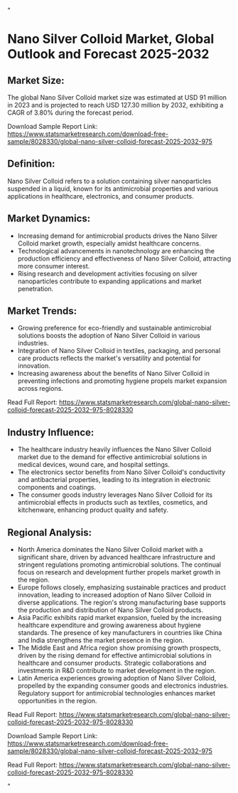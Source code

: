 "<!DOCTYPE html>
<html>
<head>
<title>Nano Silver Colloid Market, Global Outlook and Forecast 2025-2032</title>
</head>
<body>

<h1>Nano Silver Colloid Market, Global Outlook and Forecast 2025-2032</h1>

<h2>Market Size:</h2>
<p>The global Nano Silver Colloid market size was estimated at USD 91 million in 2023 and is projected to reach USD 127.30 million by 2032, exhibiting a CAGR of 3.80% during the forecast period.</p>
<p>Download Sample Report Link: <a href='https://www.statsmarketresearch.com/download-free-sample/8028330/global-nano-silver-colloid-forecast-2025-2032-975'>https://www.statsmarketresearch.com/download-free-sample/8028330/global-nano-silver-colloid-forecast-2025-2032-975</a></p>

<h2>Definition:</h2>
<p>Nano Silver Colloid refers to a solution containing silver nanoparticles suspended in a liquid, known for its antimicrobial properties and various applications in healthcare, electronics, and consumer products.</p>

<h2>Market Dynamics:</h2>
<ul>
<li>Increasing demand for antimicrobial products drives the Nano Silver Colloid market growth, especially amidst healthcare concerns.</li>
<li>Technological advancements in nanotechnology are enhancing the production efficiency and effectiveness of Nano Silver Colloid, attracting more consumer interest.</li>
<li>Rising research and development activities focusing on silver nanoparticles contribute to expanding applications and market penetration.</li>
</ul>

<h2>Market Trends:</h2>
<ul>
<li>Growing preference for eco-friendly and sustainable antimicrobial solutions boosts the adoption of Nano Silver Colloid in various industries.</li>
<li>Integration of Nano Silver Colloid in textiles, packaging, and personal care products reflects the market's versatility and potential for innovation.</li>
<li>Increasing awareness about the benefits of Nano Silver Colloid in preventing infections and promoting hygiene propels market expansion across regions.</li>
</ul>
<p>Read Full Report: <a href='https://www.statsmarketresearch.com/global-nano-silver-colloid-forecast-2025-2032-975-8028330'>https://www.statsmarketresearch.com/global-nano-silver-colloid-forecast-2025-2032-975-8028330</a></p>

<h2>Industry Influence:</h2>
<ul>
<li>The healthcare industry heavily influences the Nano Silver Colloid market due to the demand for effective antimicrobial solutions in medical devices, wound care, and hospital settings.</li>
<li>The electronics sector benefits from Nano Silver Colloid's conductivity and antibacterial properties, leading to its integration in electronic components and coatings.</li>
<li>The consumer goods industry leverages Nano Silver Colloid for its antimicrobial effects in products such as textiles, cosmetics, and kitchenware, enhancing product quality and safety.</li>
</ul>

<h2>Regional Analysis:</h2>
<ul>
<li>North America dominates the Nano Silver Colloid market with a significant share, driven by advanced healthcare infrastructure and stringent regulations promoting antimicrobial solutions. The continual focus on research and development further propels market growth in the region.</li>
<li>Europe follows closely, emphasizing sustainable practices and product innovation, leading to increased adoption of Nano Silver Colloid in diverse applications. The region's strong manufacturing base supports the production and distribution of Nano Silver Colloid products.</li>
<li>Asia Pacific exhibits rapid market expansion, fueled by the increasing healthcare expenditure and growing awareness about hygiene standards. The presence of key manufacturers in countries like China and India strengthens the market presence in the region.</li>
<li>The Middle East and Africa region show promising growth prospects, driven by the rising demand for effective antimicrobial solutions in healthcare and consumer products. Strategic collaborations and investments in R&D contribute to market development in the region.</li>
<li>Latin America experiences growing adoption of Nano Silver Colloid, propelled by the expanding consumer goods and electronics industries. Regulatory support for antimicrobial technologies enhances market opportunities in the region.</li>
</ul>
<p>Read Full Report: <a href='https://www.statsmarketresearch.com/global-nano-silver-colloid-forecast-2025-2032-975-8028330'>https://www.statsmarketresearch.com/global-nano-silver-colloid-forecast-2025-2032-975-8028330</a></p>

<p>Download Sample Report Link: <a href='https://www.statsmarketresearch.com/download-free-sample/8028330/global-nano-silver-colloid-forecast-2025-2032-975'>https://www.statsmarketresearch.com/download-free-sample/8028330/global-nano-silver-colloid-forecast-2025-2032-975</a></p>

<p>Read Full Report: <a href='https://www.statsmarketresearch.com/global-nano-silver-colloid-forecast-2025-2032-975-8028330'>https://www.statsmarketresearch.com/global-nano-silver-colloid-forecast-2025-2032-975-8028330</a></p>

</body>
</html>"
